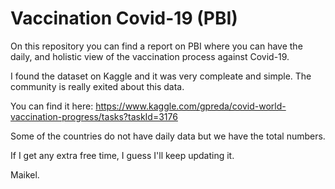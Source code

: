 # Vaccination Covid-19 (PBI)

On this repository you can find a report on PBI where you can have the daily, and holistic view of the vaccination process against Covid-19.

I found the dataset on Kaggle and it was very compleate and simple. The community is really exited about this data.

You can find it here: https://www.kaggle.com/gpreda/covid-world-vaccination-progress/tasks?taskId=3176

Some of the countries do not have daily data but we have the total numbers.

If I get any extra free time, I guess I'll keep updating it.

Maikel.
